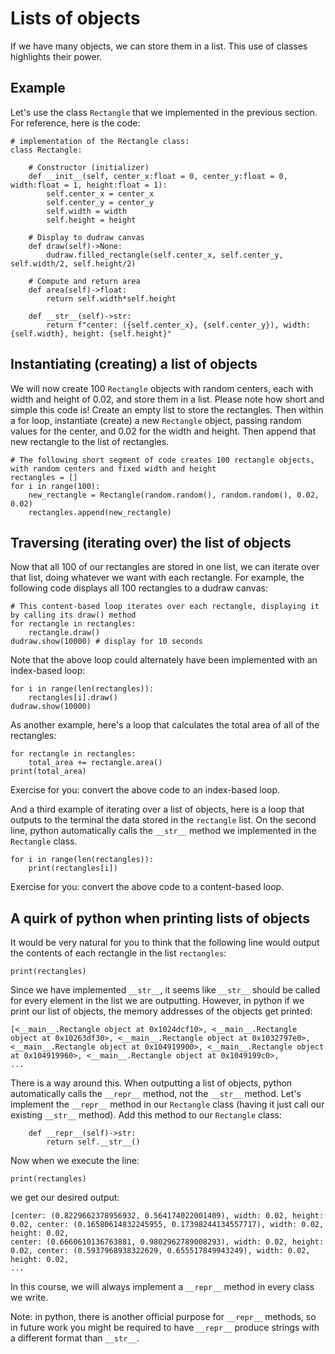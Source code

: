 # Lists of objects

If we have many objects, we can store them in a list. This use of classes highlights their power.

## Example
Let's use the class `Rectangle` that we implemented in the previous section. For reference, here is the code:
```
# implementation of the Rectangle class:
class Rectangle:

    # Constructor (initializer)
    def __init__(self, center_x:float = 0, center_y:float = 0, width:float = 1, height:float = 1):
        self.center_x = center_x
        self.center_y = center_y
        self.width = width
        self.height = height

    # Display to dudraw canvas
    def draw(self)->None:
        dudraw.filled_rectangle(self.center_x, self.center_y, self.width/2, self.height/2)

    # Compute and return area
    def area(self)->float:
        return self.width*self.height
    
    def __str__(self)->str:
        return f"center: ({self.center_x}, {self.center_y}), width: {self.width}, height: {self.height}"
```

## Instantiating (creating) a list of objects
We will now create 100 `Rectangle` objects with random centers, each with width and height of 0.02, and store them in a list. 
Please note how short and simple this code is! Create an empty list to store the rectangles. 
Then within a for loop, instantiate (create) a new `Rectangle` object, 
passing random values for the center, and 0.02 for the width and height. 
Then append that new rectangle to the list of rectangles.

```
# The following short segment of code creates 100 rectangle objects, with random centers and fixed width and height
rectangles = []
for i in range(100):
    new_rectangle = Rectangle(random.random(), random.random(), 0.02, 0.02)
    rectangles.append(new_rectangle)
```

## Traversing (iterating over) the list of objects
Now that all 100 of our rectangles are stored in one list, we can iterate over that list, doing whatever we want with
each rectangle. For example, the following code displays all 100 rectangles to a dudraw canvas:
```
# This content-based loop iterates over each rectangle, displaying it by calling its draw() method
for rectangle in rectangles:
    rectangle.draw()
dudraw.show(10000) # display for 10 seconds
```

Note that the above loop could alternately have been implemented with an index-based loop:
```
for i in range(len(rectangles)):
    rectangles[i].draw()
dudraw.show(10000)
```

As another example, here's a loop that calculates the total area of all of the rectangles:
```total_area = 0
for rectangle in rectangles:
    total_area += rectangle.area()
print(total_area)
```
Exercise for you: convert the above code to an index-based loop.

And a third example of iterating over a list of objects, here is a loop that outputs to the terminal the data stored in the `rectangle` list. 
On the second line, python automatically calls the `__str__` method we implemented in the `Rectangle` class.
```
for i in range(len(rectangles)):
    print(rectangles[i])
```
Exercise for you: convert the above code to a content-based loop.

## A quirk of python when printing lists of objects
It would be very natural for you to think that the following line would output the contents of each rectangle in the list `rectangles`:
```
print(rectangles)
```
Since we have implemented `__str__`, it seems like `__str__` should be called for every element in the list we are outputting.
However, in python if we print our list of objects, the memory addresses of the objects get printed:
```
[<__main__.Rectangle object at 0x1024dcf10>, <__main__.Rectangle object at 0x10263df30>, <__main__.Rectangle object at 0x1032797e0>,
<__main__.Rectangle object at 0x104919900>, <__main__.Rectangle object at 0x104919960>, <__main__.Rectangle object at 0x1049199c0>,
...
```
There is a way around this. When outputting a list of objects, python automatically calls the `__repr__` method, not the `__str__` method.
Let's implement the `__repr__` method in our `Rectangle` class (having it just call our existing `__str__` method).
Add this method to our `Rectangle` class:
```
    def __repr__(self)->str:
        return self.__str__()
```
Now when we execute the line:
```
print(rectangles)
```
we get our desired output:
```
[center: (0.8229662378956932, 0.564174022001409), width: 0.02, height: 0.02, center: (0.16580614832245955, 0.17398244134557717), width: 0.02, height: 0.02,
center: (0.6660610136763881, 0.9802962789008293), width: 0.02, height: 0.02, center: (0.5937968938322629, 0.655517849943249), width: 0.02, height: 0.02,
...
```
In this course, we will always implement a `__repr__` method in every class we write.

Note: in python, there is another official purpose for `__repr__` methods, 
so in future work you might be required to have `__repr__` produce strings with a different format than `__str__`.
